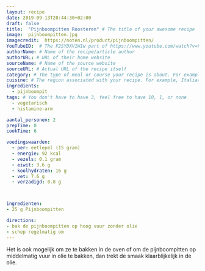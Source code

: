 ```yaml
---
layout: recipe
date: 2019-09-13T20:44:30+02:00
draft: false
title:  "Pijnboompitten Roosteren" # The title of your awesome recipe
image:  pijnboompitten.jpg
imagecredit:  https://noten.nl/product/pijnboompitten/ 
YouTubeID:  # The F2SYDXV1W1w part of https://www.youtube.com/watch?v=F2SYDXV1W1w
authorName: # Name of the recipe/article author
authorURL: # URL of their home website
sourceName: # Name of the source website
sourceURL: # Actual URL of the recipe itself
category: # The type of meal or course your recipe is about. For example: "dinner", "entree", or "dessert".
cuisine: # The region associated with your recipe. For example, Italiaans, Mediterraans", or Eigen.
ingredients:
  - pijnboompit
tags: # You don't have to have 3, feel free to have 10, 1, or none
  - vegetarisch
  - histamine-arm

aantal_personen: 2
prepTime: 0
cookTime: 6

voedingswaarden:
  - per: eetlepel (15 gram)
  - energie: 92 kcal
  - vezels: 0.1 gram
  - eiwit: 3.6 g
  - koolhydraten: 16 g
  - vet: 7.6 g
  - verzadigd: 0.8 g



ingredienten:
- 25 g Pijnboompitten

directions:
- bak de pijnboompitten op hoog vuur zonder olie
- schep regelmatig om
---
```


Het is ook mogelijk om ze te bakken in de oven of
om de pijnboompitten op middelmatig vuur in olie te bakken,
dan trekt de smaak klaarblijkelijk in de olie.

